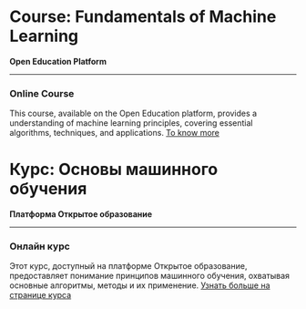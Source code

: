 # **Course: Fundamentals of Machine Learning**

**Open Education Platform**

---

### Online Course

This course, available on the Open Education platform, provides a understanding of machine learning principles, covering essential algorithms, techniques, and applications.
[To know more](https://openedu.ru/course/hse/INTRML/)

# **Курс: Основы машинного обучения**

**Платформа Открытое образование**

---

### Онлайн курс

Этот курс, доступный на платформе Открытое образование, предоставляет понимание принципов машинного обучения, охватывая основные алгоритмы, методы и их применение.
[Узнать больше на странице курса](https://openedu.ru/course/hse/INTRML/)
